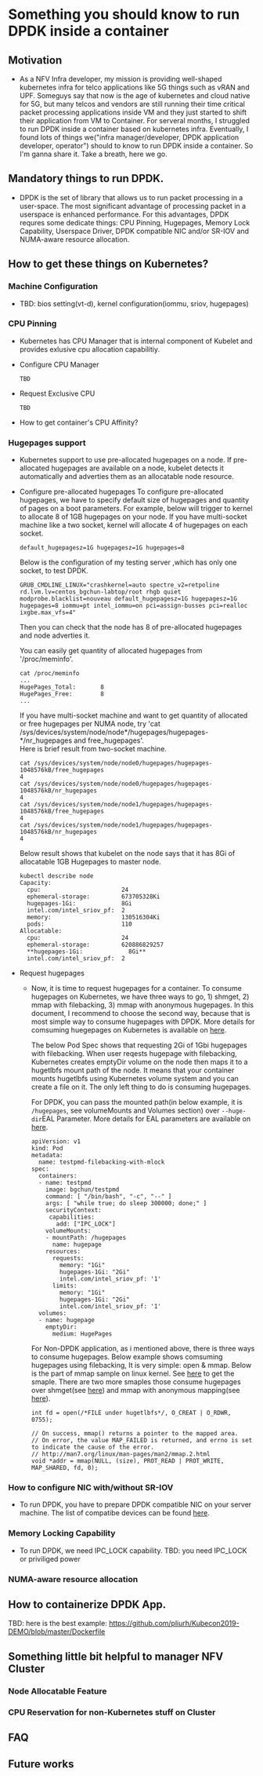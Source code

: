# Something you should know to run DPDK inside a container

## Motivation
- As a NFV Infra developer, my mission is providing well-shaped kubernetes infra for telco applications like 5G things such as vRAN and UPF. Someguys say that now is the age of kubernetes and cloud native for 5G, but many telcos and vendors are still running their time critical packet processing applications inside VM and they just started to shift their application from VM to Container. For serveral months, I struggled to run DPDK inside a container based on kubernetes infra. Eventually, I found lots of things we("infra manager/developer, DPDK application developer, operator") should to know to run DPDK inside a container. So I'm ganna share it. Take a breath, here we go.

## Mandatory things to run DPDK.
- DPDK is the set of library that allows us to run packet processing in a user-space. The most significant advantage of processing packet in a userspace is enhanced performance. For this advantages, DPDK requres some dedicate things: CPU Pinning, Hugepages, Memory Lock Capability, Userspace Driver, DPDK compatible NIC and/or SR-IOV and NUMA-aware resource allocation.

## How to get these things on Kubernetes?

### Machine Configuration
- TBD: bios setting(vt-d), kernel configuration(iommu, sriov, hugepages)

### CPU Pinning
- Kubernetes has CPU Manager that is internal component of Kubelet and provides exlusive cpu allocation capabilitiy.

- Configure CPU Manager

  ```
  TBD
  ```

- Request Exclusive CPU
  ```
  TBD
  ```

- How to get container's CPU Affinity?

### Hugepages support
- Kubernetes support to use pre-allocated hugepages on a node. If pre-allocated hugepages are available on a node, kubelet detects it automatically and adverties them as an allocatable node resource.

- Configure pre-allocated hugepages
  To configure pre-allocated hugepages, we have to specify default size of hugepages and quantity of pages on a boot parameters.
  For example, below will trigger to kernel to allocate 8 of 1GB hugepages on your node. If you have multi-socket machine like a two socket, kernel will allocate 4 of hugepages on each socket.
  ```
  default_hugepagesz=1G hugepagesz=1G hugepages=8
  ```
  Below is the configuration of my testing server ,which has only one socket, to test DPDK.
  ```
  GRUB_CMDLINE_LINUX="crashkernel=auto spectre_v2=retpoline rd.lvm.lv=centos_bgchun-labtop/root rhgb quiet modprobe.blacklist=nouveau default_hugepagesz=1G hugepagesz=1G hugepages=8 iommu=pt intel_iommu=on pci=assign-busses pci=realloc ixgbe.max_vfs=4"
  ```
  Then you can check that the node has 8 of pre-allocated hugepages and node adverties it.  
  
  You can easily get quantity of allocated hugepages from '/proc/meminfo'.
  ```
  cat /proc/meminfo
  ...
  HugePages_Total:       8
  HugePages_Free:        8
  ...
  ```
  
  If you have multi-socket machine and want to get quantity of allocated or free hugepages per NUMA node, try 'cat /sys/devices/system/node/node*/hugepages/hugepages-*/nr_hugepages and free_hugepages'.  
  Here is brief result from two-socket machine.
  ```
  cat /sys/devices/system/node/node0/hugepages/hugepages-1048576kB/free_hugepages 
  4
  cat /sys/devices/system/node/node0/hugepages/hugepages-1048576kB/nr_hugepages 
  4
  cat /sys/devices/system/node/node1/hugepages/hugepages-1048576kB/free_hugepages 
  4
  cat /sys/devices/system/node/node1/hugepages/hugepages-1048576kB/nr_hugepages 
  4
  ```
  
  Below result shows that kubelet on the node says that it has 8Gi of allocatable 1GB Hugepages to master node.
  ```
  kubectl describe node
  Capacity:
    cpu:                       24
    ephemeral-storage:         673705328Ki
    hugepages-1Gi:             8Gi
    intel.com/intel_sriov_pf:  2
    memory:                    130516304Ki
    pods:                      110
  Allocatable:
    cpu:                       24
    ephemeral-storage:         620886829257
    **hugepages-1Gi:             8Gi**
    intel.com/intel_sriov_pf:  2

  ```

- Request hugepages
  - Now, it is time to request hugepages for a container. To consume hugepages on Kubernetes, we have three ways to go, 1) shmget, 2) mmap with filebacking, 3) mmap with anonymous hugepages.
  In this document, I recommend to choose the second way, because that is most simple way to consume hugepages with DPDK. More details for comsuming huegepages on Kubernetes is available on [here](https://github.com/kubernetes/enhancements/blob/master/keps/sig-node/20190129-hugepages.md#user-stories-optional).
  
    The below Pod Spec shows that requesting 2Gi of 1Gbi hugepages with filebacking.
  When user reqests hugepage with filebacking, Kubernetes creates emptyDir volume on the node then maps it to a hugetlbfs mount path of the node. It means that your container mounts hugetlbfs using Kubernetes volume system and you can create a file on it. The only left thing to do is consuming hugepages.
  
    For DPDK, you can pass the mounted path(in below example, it is `/hugepages`, see volumeMounts and Volumes section) over `--huge-dir`EAL Parameter. More details for EAL parameters are available on [here](https://doc.dpdk.org/guides/linux_gsg/linux_eal_parameters.html).
    ```
    apiVersion: v1
    kind: Pod
    metadata:
      name: testpmd-filebacking-with-mlock
    spec:
      containers:
      - name: testpmd
        image: bgchun/testpmd
        command: [ "/bin/bash", "-c", "--" ]
        args: [ "while true; do sleep 300000; done;" ]
        securityContext:
         capabilities:
           add: ["IPC_LOCK"]
        volumeMounts:
        - mountPath: /hugepages
          name: hugepage
        resources:
          requests:
            memory: "1Gi"
            hugepages-1Gi: "2Gi"
            intel.com/intel_sriov_pf: '1'
          limits:
            memory: "1Gi"
            hugepages-1Gi: "2Gi"
            intel.com/intel_sriov_pf: '1'
      volumes:
      - name: hugepage
        emptyDir:
          medium: HugePages
    ```
    For Non-DPDK application, as i mentioned above, there is three ways to consume hugepages.
    Below example shows comsuming hugepages using filebacking, It is very simple: open & mmap.
    Below is the part of mmap sample on linux kernel. See [here](https://github.sec.samsung.net/RS7-EdgeComputing/hugepage-samples/blob/master/poc/mmap_filebacking.cc) to get the smaple.
    There are two more smaples those consume hugepages over shmget(see [here](https://github.com/torvalds/linux/blob/master/tools/testing/selftests/vm/hugepage-shm.c)) and mmap with anonymous mapping(see [here](https://github.com/torvalds/linux/blob/master/tools/testing/selftests/vm/map_hugetlb.c)).
    ```
    int fd = open(/*FILE under hugetlbfs*/, O_CREAT | O_RDWR, 0755);
  
    // On success, mmap() returns a pointer to the mapped area.
    // On error, the value MAP_FAILED is returned, and errno is set to indicate the cause of the error.
    // http://man7.org/linux/man-pages/man2/mmap.2.html
    void *addr = mmap(NULL, (size), PROT_READ | PROT_WRITE, MAP_SHARED, fd, 0);
    ```

### How to configure NIC with/without SR-IOV
- To run DPDK, you have to prepare DPDK compatible NIC on your server machine. The list of compatibe devices can be found [here](https://core.dpdk.org/supported/).

### Memory Locking Capability
- To run DPDK, we need IPC_LOCK capability.
  TBD: you need IPC_LOCK or priviliged power


### NUMA-aware resource allocation

## How to containerize DPDK App.
TBD: here is the best example: https://github.com/pliurh/Kubecon2019-DEMO/blob/master/Dockerfile

## Something little bit helpful to manager NFV Cluster

### Node Allocatable Feature

### CPU Reservation for non-Kubernetes stuff on Cluster

## FAQ

## Future works
